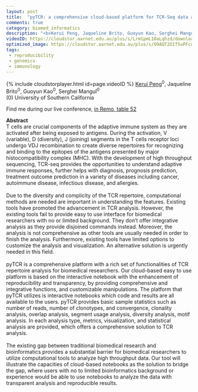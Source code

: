```yaml
---
layout: post
title:  "pyTCR: a comprehensive cloud-based platform for TCR-Seq data analysis using interactive notebooks to facilitate reproducibility and rigor of immunogenomics research"
comments: true
category: biomed_informatics
description: "<b>Kerui Peng, Jaqueline Brito, Guoyun Kao, Serghei Mangul</b><br/>T cells are crucial components of the adaptive imm..."
videoID: https://cloudstor.aarnet.edu.au/plus/s/Lrm1pmL10aLqhzd/download
optimized_image: https://cloudstor.aarnet.edu.au/plus/s/O9AQT2OIf5uPFcn/download
tags:
 - reproducibility
 - genomics
 - immunology
---
```

{% include cloudstorplayer.html id=page.videoID %}
<u>Kerui Peng</u><sup>0</sup>, Jaqueline Brito<sup>0</sup>, Guoyun Kao<sup>0</sup>, Serghei Mangul<sup>0</sup><br/>
\(0\) University of Southern California

Find me during our live conference, [in Remo, table 52](https://remo.co)

<b>Abstract</b><br/>
T cells are crucial components of the adaptive immune system as they are activated after being exposed to antigens. During the activation, V \(variable\), D \(diversity\), J \(joining\) segments in the T cells receptor loci undergo VDJ recombination to create diverse repertoires for recognizing and binding to the epitopes of the antigens presented by major histocompatibility complex \(MHC\). With the development of high throughput sequencing, TCR-seq provides the opportunities to understand adaptive immune responses, further helps with diagnosis, prognosis prediction, treatment outcome prediction in a variety of diseases including cancer, autoimmune disease, infectious disease, and allergies. <br/><br/>Due to the diversity and complicity of the TCR repertoire, computational methods are needed are important in understanding the features. Existing tools have promoted the advancement in TCR analysis. However, the existing tools fail to provide easy to use interface for biomedical researchers with no or limited background. They don’t offer integrative analysis as they provide disjoined commands instead. Moreover, the analysis is not comprehensive as other tools are usually needed in order to finish the analysis. Furthermore, existing tools have limited options to customize the analysis and visualization. An alternative solution is urgently needed in this field.<br/><br/>pyTCR is a comprehensive platform with a rich set of functionalities of TCR repertoire analysis for biomedical researchers. Our cloud-based easy to use platform is based on the interactive notebook with the enhancement of reproducibility and transparency, by providing comprehensive and integrative functions, and customizable manipulations. The platform that pyTCR utilizes is interactive notebooks which code and results are all available to the users. pyTCR provides basic sample statistics such as number of reads, number of clonotypes, and convergence, clonality analysis, overlap analysis, segment usage analysis, diversity analysis, motif analysis. In each analysis type, metrics, visualization, and statistical analysis are provided, which offers a comprehensive solution to TCR analysis. <br/><br/>The existing gap between traditional biomedical research and bioinformatics provides a substantial barrier for biomedical researchers to utilize computational tools to analyze high throughput data. Our tool will illustrate the capacities of cloud-based notebooks as the solution to bridge the gap, where users with no to limited bioinformatics background or experience would be able to use notebooks to analyze the data with transparent analysis and reproducible results. 
